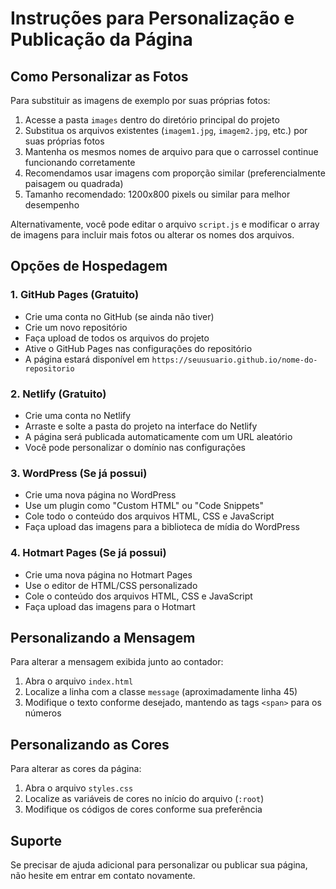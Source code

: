 # Instruções para Personalização e Publicação da Página

## Como Personalizar as Fotos

Para substituir as imagens de exemplo por suas próprias fotos:

1. Acesse a pasta `images` dentro do diretório principal do projeto
2. Substitua os arquivos existentes (`imagem1.jpg`, `imagem2.jpg`, etc.) por suas próprias fotos
3. Mantenha os mesmos nomes de arquivo para que o carrossel continue funcionando corretamente
4. Recomendamos usar imagens com proporção similar (preferencialmente paisagem ou quadrada)
5. Tamanho recomendado: 1200x800 pixels ou similar para melhor desempenho

Alternativamente, você pode editar o arquivo `script.js` e modificar o array de imagens para incluir mais fotos ou alterar os nomes dos arquivos.

## Opções de Hospedagem

### 1. GitHub Pages (Gratuito)
- Crie uma conta no GitHub (se ainda não tiver)
- Crie um novo repositório
- Faça upload de todos os arquivos do projeto
- Ative o GitHub Pages nas configurações do repositório
- A página estará disponível em `https://seuusuario.github.io/nome-do-repositorio`

### 2. Netlify (Gratuito)
- Crie uma conta no Netlify
- Arraste e solte a pasta do projeto na interface do Netlify
- A página será publicada automaticamente com um URL aleatório
- Você pode personalizar o domínio nas configurações

### 3. WordPress (Se já possui)
- Crie uma nova página no WordPress
- Use um plugin como "Custom HTML" ou "Code Snippets"
- Cole todo o conteúdo dos arquivos HTML, CSS e JavaScript
- Faça upload das imagens para a biblioteca de mídia do WordPress

### 4. Hotmart Pages (Se já possui)
- Crie uma nova página no Hotmart Pages
- Use o editor de HTML/CSS personalizado
- Cole o conteúdo dos arquivos HTML, CSS e JavaScript
- Faça upload das imagens para o Hotmart

## Personalizando a Mensagem

Para alterar a mensagem exibida junto ao contador:
1. Abra o arquivo `index.html`
2. Localize a linha com a classe `message` (aproximadamente linha 45)
3. Modifique o texto conforme desejado, mantendo as tags `<span>` para os números

## Personalizando as Cores

Para alterar as cores da página:
1. Abra o arquivo `styles.css`
2. Localize as variáveis de cores no início do arquivo (`:root`)
3. Modifique os códigos de cores conforme sua preferência

## Suporte

Se precisar de ajuda adicional para personalizar ou publicar sua página, não hesite em entrar em contato novamente.
